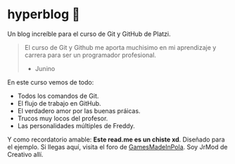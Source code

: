 # hyperblog 🧐
Un blog increíble para el curso de Git y GitHub de Platzi.
> El curso de Git y Github me aporta muchisimo en mi aprendizaje y carrera para ser un programador profesional.
> - Junino

En este curso vemos de todo:
* Todos los comandos de Git.
* El flujo de trabajo en GitHub.
* El verdadero amor por las buenas práicas.
* Trucos muy locos del profesor.
* Las personalidades múltiples de Freddy.

Y como recordatorio amable: **Este read.me es un chiste xd**. Diseñado para el ejemplo. Si llegas aquí, visita el foro de [GamesMadeInPola](https://gamesmadeinpola.com/index.php?forums/ "GamesMadeInPola"). Soy JrMod de Creativo allí.
